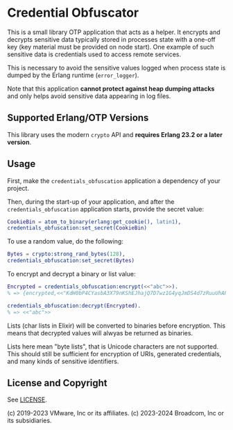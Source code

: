 # Credential Obfuscator

This is a small library OTP application that acts as a helper. It encrypts and decrypts sensitive data
typically stored in processes state with a one-off key (key material must be provided on node start).
One example of such sensitive data is credentials used to access remote services.

This is necessary to avoid the sensitive values logged when process state is dumped by
the Erlang runtime (`error_logger`).

Note that this application **cannot protect against heap dumping attacks** and only helps
avoid sensitive data appearing in log files.

## Supported Erlang/OTP Versions

This library uses the modern `crypto` API and **requires Erlang 23.2 or a later version**.

## Usage

First, make the `credentials_obfuscation` application a dependency of your project.

Then, during the start-up of your application, and after the `credentials_obfuscation` application starts,
provide the secret value:

``` erl
CookieBin = atom_to_binary(erlang:get_cookie(), latin1),
credentials_obfuscation:set_secret(CookieBin)
```

To use a random value, do the following:

``` erl
Bytes = crypto:strong_rand_bytes(128),
credentials_obfuscation:set_secret(Bytes)
```

To encrypt and decrypt a binary or list value:

``` erl
Encrypted = credentials_obfuscation:encrypt(<<"abc">>).
% => {encrypted,<<"KdH0bP4CYasbA3X79nKShEJhajQ7D7wz1G4yqJmDS4d7zRuuUhAPuQKxdDVgxQtO">>}

credentials_obfuscation:decrypt(Encrypted).
% => <<"abc">>
```

Lists (char lists in Elixir) will be converted to binaries before encryption.
This means that decrypted values will alwyas be returned as binaries.

Lists here mean "byte lists", that is Unicode characters are not
supported. This should still be sufficient for encryption of
URIs, generated credentials, and many kinds of sensitive identifiers.

## License and Copyright

See [LICENSE](./LICENSE).

(c) 2019-2023 VMware, Inc or its affiliates.
(c) 2023-2024 Broadcom, Inc or its subsidiaries.
